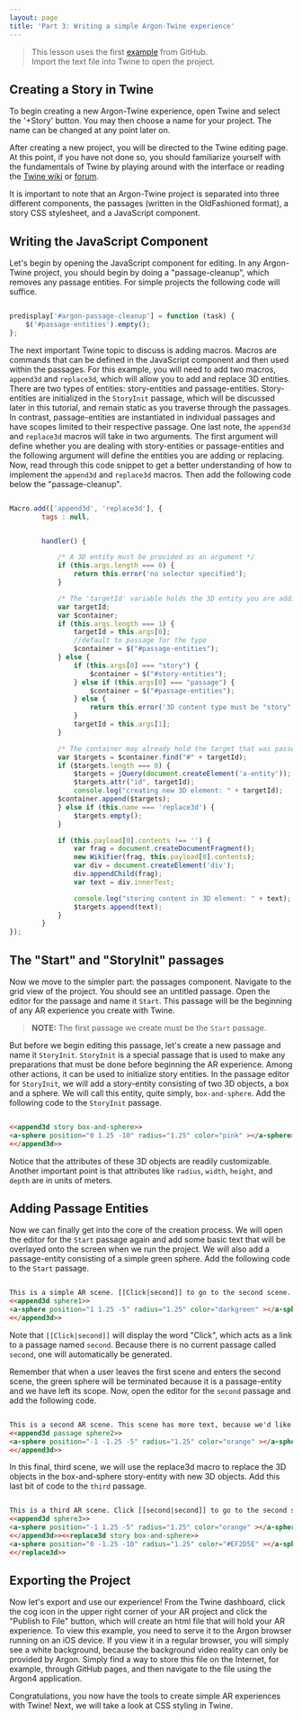 ```yaml
---
layout: page
title: 'Part 3: Writing a simple Argon-Twine experience'
---
```


> This lesson uses the first [example](https://github.com/blairmacintyre/oldfashioned/tree/master/examples/) from GitHub. <br> Import the text file into Twine to open the project.


## Creating a Story in Twine
To begin creating a new Argon-Twine experience, open Twine and select the '+Story' button. You may then choose a name for your project. The name can be changed at any point later on.

After creating a new project, you will be directed to the Twine editing page. At this point, if you have not done so, you should familiarize yourself with the fundamentals of Twine by playing around with the interface or reading the [Twine wiki](http://twinery.org/wiki/) or [forum](http://twinery.org/forum/).

It is important to note that an Argon-Twine project is separated into three different components, the passages (written in the OldFashioned format), a story CSS stylesheet, and a JavaScript component.

## Writing the JavaScript Component
Let's begin by opening the JavaScript component for editing. In any Argon-Twine project, you should begin by doing a "passage-cleanup", which removes any passage entities. For simple projects the following code will suffice.

```javascript

predisplay['#argon-passage-cleanup'] = function (task) {
    $('#passage-entities').empty();
};

```

The next important Twine topic to discuss is adding macros. Macros are commands that can be defined in the JavaScript component and then used within the passages. For this example, you will need to add two macros, `append3d` and `replace3d`, which will allow you to add and replace 3D entities. There are two types of entities: story-entities and passage-entities. Story-entities are initialized in the `StoryInit` passage, which will be discussed later in this tutorial, and remain static as you traverse through the passages. In contrast, passage-entities are instantiated in individual passages and have scopes limited to their respective passage. One last note, the `append3d` and `replace3d` macros will take in two arguments. The first argument will define whether you are dealing with story-entities or passage-entities and the following argument will define the entities you are adding or replacing. Now, read through this code snippet to get a better understanding of how to implement the `append3d` and `replace3d` macros. Then add the following code below the "passage-cleanup".

```javascript

Macro.add(['append3d', 'replace3d'], {
        tags : null,


        handler() {

            /* A 3D entity must be provided as an argument */
            if (this.args.length === 0) {
                return this.error('no selector specified');
            }

            /* The 'targetId' variable holds the 3D entity you are adding. The '$container' variable will be assigned 'passage-entities' if the first argument is 'passage' or 'story-entities' if the first argument is 'story'.  */
            var targetId;
            var $container;
            if (this.args.length === 1) {
                targetId = this.args[0];
                //default to passage for the type
                $container = $("#passage-entities");
            } else {
                if (this.args[0] === "story") {
                    $container = $("#story-entities");
                } else if (this.args[0] === "passage") {
                    $container = $("#passage-entities");
                } else {
                    return this.error('3D content type must be "story" or "passage": "' + this.args[0] + '" invalid');
                }
                targetId = this.args[1];
            }

            /* The container may already hold the target that was passed in as an argument. If it does, '$targets' will be assigned that value and this macro's function will change from adding a new 3d entity to replacing an old 3d entity. */
            var $targets = $container.find("#" + targetId);
            if ($targets.length === 0) {
                $targets = jQuery(document.createElement('a-entity'));
                $targets.attr("id", targetId);
                console.log("creating new 3D element: " + targetId);
            $container.append($targets);
            } else if (this.name === 'replace3d') {
                $targets.empty();
            }

            if (this.payload[0].contents !== '') {
                var frag = document.createDocumentFragment();
                new Wikifier(frag, this.payload[0].contents);
                var div = document.createElement('div');
                div.appendChild(frag);
                var text = div.innerText;

                console.log("storing content in 3D element: " + text);
                $targets.append(text);
            }
        }
});

```

## The "Start" and "StoryInit" passages
Now we move to the simpler part: the passages component. Navigate to the grid view of the project. You should see an untitled passage. Open the editor for the passage and name it `Start`. This passage will be the beginning of any AR experience you create with Twine.

> **NOTE:** The first passage we create must be the `Start` passage.

But before we begin editing this passage, let's create a new passage and name it `StoryInit`. `StoryInit` is a special passage that is used to make any preparations that must be done before beginning the AR experience. Among other actions, it can be used to initialize story entities. In the passage editor for `StoryInit`, we will add a story-entity consisting of two 3D objects, a box and a sphere. We will call this entity, quite simply, `box-and-sphere`. Add the following code to the `StoryInit` passage.

```html

<<append3d story box-and-sphere>>
<a-sphere position="0 1.25 -10" radius="1.25" color="pink" ></a-sphere><a-box id="bluebox" position="-1 0.5 -10" rotation="0 45 0" width="1" height="1" depth="1"  color="blue"></a-box>
<</append3d>>

```

Notice that the attributes of these 3D objects are readily customizable. Another important point is that attributes like `radius`, `width`, `height`, and `depth` are in units of meters.

## Adding Passage Entities
Now we can finally get into the core of the creation process. We will open the editor for the `Start` passage again and add some basic text that will be overlayed onto the screen when we run the project. We will also add a passage-entity consisting of a simple green sphere. Add the following code to the `Start` passage.

```html

This is a simple AR scene. [[Click|second]] to go to the second scene.
<<append3d sphere1>>
<a-sphere position="1 1.25 -5" radius="1.25" color="darkgreen" ></a-sphere>
<</append3d>>

```

Note that `[[Click|second]]` will display the word "Click", which acts as a link to a passage named `second`. Because there is no current passage called `second`, one will automatically be generated.

Remember that when a user leaves the first scene and enters the second scene, the green sphere will be terminated because it is a passage-entity and we have left its scope. Now, open the editor for the `second` passage and add the following code.

```html

This is a second AR scene. This scene has more text, because we'd like to see how that lay's out. [[Click|third]] to go to the third scene, or click [[here|Start]] to return to the first scene.
<<append3d passage sphere2>>
<a-sphere position="-1 -1.25 -5" radius="1.25" color="orange" ></a-sphere>
<</append3d>>

```

In this final, third scene, we will use the replace3d macro to replace the 3D objects in the box-and-sphere story-entity with new 3D objects. Add this last bit of code to the `third` passage.

```html

This is a third AR scene. Click [[second|second]] to go to the second scene, or click [[here|Start]] to return to the first one.
<<append3d sphere3>>
<a-sphere position="-1 1.25 -5" radius="1.25" color="orange" ></a-sphere>
<</append3d>><<replace3d story box-and-sphere>>
<a-sphere position="0 -1.25 -10" radius="1.25" color="#EF2D5E" ></a-sphere><a-box id="bluebox" position="-1 -2.5 -10" rotation="0 45 0" width="1" height="1" depth="1"  color="#4CC3D9"></a-box>
<</replace3d>>

```

## Exporting the Project
Now let's export and use our experience! From the Twine dashboard, click the cog icon in the upper right corner of your AR project and click the "Publish to File" button, which will create an html file that will hold your AR experience. To view this example, you need to serve it to the Argon browser running on an iOS device. If you view it in a regular browser, you will simply see a white background, because the background video reality can only be provided by Argon. Simply find a way to store this file on the Internet, for example, through GitHub pages, and then navigate to the file using the Argon4 application.

Congratulations, you now have the tools to create simple AR experiences with Twine! Next, we will take a look at CSS styling in Twine.